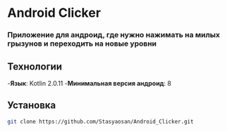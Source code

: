 # Android Clicker

### Приложение для андроид, где нужно нажимать на милых грызунов и переходить на новые уровни

## Технологии

-**Язык**: Kotlin 2.0.11
-**Минимальная версия андроид**: 8

## Установка
```bash
git clone https://github.com/Stasyaosan/Android_Clicker.git
